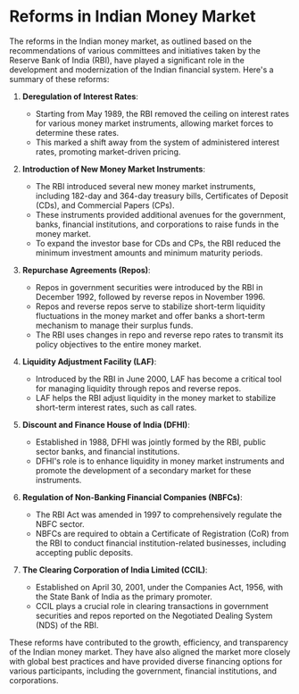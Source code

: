 # Reforms in Indian Money Market
The reforms in the Indian money market, as outlined based on the recommendations of various committees and initiatives taken by the Reserve Bank of India (RBI), have played a significant role in the development and modernization of the Indian financial system. Here's a summary of these reforms:

1. **Deregulation of Interest Rates**:
   - Starting from May 1989, the RBI removed the ceiling on interest rates for various money market instruments, allowing market forces to determine these rates.
   - This marked a shift away from the system of administered interest rates, promoting market-driven pricing.

2. **Introduction of New Money Market Instruments**:
   - The RBI introduced several new money market instruments, including 182-day and 364-day treasury bills, Certificates of Deposit (CDs), and Commercial Papers (CPs).
   - These instruments provided additional avenues for the government, banks, financial institutions, and corporations to raise funds in the money market.
   - To expand the investor base for CDs and CPs, the RBI reduced the minimum investment amounts and minimum maturity periods.

3. **Repurchase Agreements (Repos)**:
   - Repos in government securities were introduced by the RBI in December 1992, followed by reverse repos in November 1996.
   - Repos and reverse repos serve to stabilize short-term liquidity fluctuations in the money market and offer banks a short-term mechanism to manage their surplus funds.
   - The RBI uses changes in repo and reverse repo rates to transmit its policy objectives to the entire money market.

4. **Liquidity Adjustment Facility (LAF)**:
   - Introduced by the RBI in June 2000, LAF has become a critical tool for managing liquidity through repos and reverse repos.
   - LAF helps the RBI adjust liquidity in the money market to stabilize short-term interest rates, such as call rates.

5. **Discount and Finance House of India (DFHI)**:
   - Established in 1988, DFHI was jointly formed by the RBI, public sector banks, and financial institutions.
   - DFHI's role is to enhance liquidity in money market instruments and promote the development of a secondary market for these instruments.

6. **Regulation of Non-Banking Financial Companies (NBFCs)**:
   - The RBI Act was amended in 1997 to comprehensively regulate the NBFC sector.
   - NBFCs are required to obtain a Certificate of Registration (CoR) from the RBI to conduct financial institution-related businesses, including accepting public deposits.

7. **The Clearing Corporation of India Limited (CCIL)**:
   - Established on April 30, 2001, under the Companies Act, 1956, with the State Bank of India as the primary promoter.
   - CCIL plays a crucial role in clearing transactions in government securities and repos reported on the Negotiated Dealing System (NDS) of the RBI.

These reforms have contributed to the growth, efficiency, and transparency of the Indian money market. They have also aligned the market more closely with global best practices and have provided diverse financing options for various participants, including the government, financial institutions, and corporations.